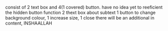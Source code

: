 consist of 2 text box and 4(1 covered) button. have no idea yet to reeficient the hidden button function
2 thext box about subtext
1 button to change background colour, 1 increase size, 1 close
there will be an additional in content, INSHAALLAH
